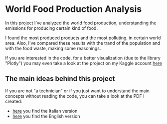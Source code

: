 # World Food Production Analysis

In this project I've analyzed the world food production, understanding the emissions for producing certain kind of food.

I found the most produced products and the most polluting, in certain world area.
Also, I've compared these results with the trand of the population and with the food waste, making some reasonings.

If you are interested in the code, for a better visualization (due to the library "Plotly") you may even take a look at the project on my Kaggle account [here](https://www.kaggle.com/code/federicotrotta/world-food-production-analysis)

## The main ideas behind this project
If you are not "a technician" or if you just want to understand the main concepts without reading the code, you can take a look at the PDF I created:

- [here](https://github.com/federico-trotta/World-Food-Analysis/blob/main/PDF/ITALIAN/Analisi%20della%20produzione%20mondiale%20di%20cibo.pdf) you find the Italian version
- [here](https://github.com/federico-trotta/World-Food-Analysis/blob/main/PDF/ENGLISH/World%20food%20production%20analysis.pdf) you find the English version


